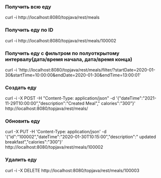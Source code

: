 ### Получить всю еду

curl -i http://localhost:8080/topjava/rest/meals

### Получить еду по ID

curl -i http://localhost:8080/topjava/rest/meals/100002

### Получить еду с фильтром по полуоткрытому интервалу(дата/время начала, дата/время конца)

curl
-i 'http://localhost:8080/topjava/rest/meals/filter/?startDate=2020-01-30&startTime=10:00:00&endDate=2020-01-30&endTime=13:00:01'

### Создать еду

curl -i -X POST -H "Content-Type: application/json" -d '{"dateTime":"2021-11-29T10:00:00","description":"Created Meal","
calories":"300"}' http://localhost:8080/topjava/rest/meals/

### Обновить еду

curl -X PUT -H 'Content-Type: application/json' -d '{"id":"100002","dateTime":"2020-01-30T10:15:00","description":"
updated breakfast","calories":"300"}' http://localhost:8080/topjava/rest/meals/100002

### Удалить еду

curl -i -X DELETE http://localhost:8080/topjava/rest/meals/100003